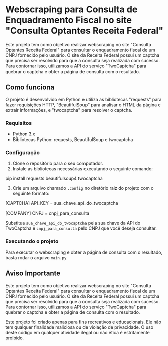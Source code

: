 # Webscraping para Consulta de Enquadramento Fiscal no site "Consulta Optantes Receita Federal"

Este projeto tem como objetivo realizar webscraping no site "Consulta Optantes Receita Federal" para consultar o enquadramento fiscal de um CNPJ fornecido pelo usuário. O site da Receita Federal possui um captcha que precisa ser resolvido para que a consulta seja realizada com sucesso. Para contornar isso, utilizamos a API do serviço "TwoCaptcha" para quebrar o captcha e obter a página de consulta com o resultado.

## Como funciona

O projeto é desenvolvido em Python e utiliza as bibliotecas "requests" para fazer requisições HTTP, "BeautifulSoup" para analisar o HTML da página e extrair informações, e "twocaptcha" para resolver o captcha.

### Requisitos

- Python 3.x
- Bibliotecas Python: requests, BeautifulSoup e twocaptcha

### Configuração

1. Clone o repositório para o seu computador.
2. Instale as bibliotecas necessárias executando o seguinte comando:

pip install requests beautifulsoup4 twocaptcha

3. Crie um arquivo chamado `.config` no diretório raiz do projeto com o seguinte formato:

[CAPTCHA]
API_KEY = sua_chave_api_do_twocaptcha

[COMPANY]
CNPJ = cnpj_para_consulta

Substitua `sua_chave_api_do_twocaptcha` pela sua chave da API do TwoCaptcha e `cnpj_para_consulta` pelo CNPJ que você deseja consultar.

### Executando o projeto

Para executar o webscraping e obter a página de consulta com o resultado, basta rodar o arquivo `main.py`

## Aviso Importante

Este projeto tem como objetivo realizar webscraping no site "Consulta Optantes Receita Federal" para consultar o enquadramento fiscal de um CNPJ fornecido pelo usuário. O site da Receita Federal possui um captcha que precisa ser resolvido para que a consulta seja realizada com sucesso. Para contornar isso, utilizamos a API do serviço "TwoCaptcha" para quebrar o captcha e obter a página de consulta com o resultado.

Este projeto foi criado apenas para fins recreativos e educacionais. Ele não tem qualquer finalidade maliciosa ou de violação de privacidade. O uso deste código em qualquer atividade ilegal ou não ética é estritamente proibido.



